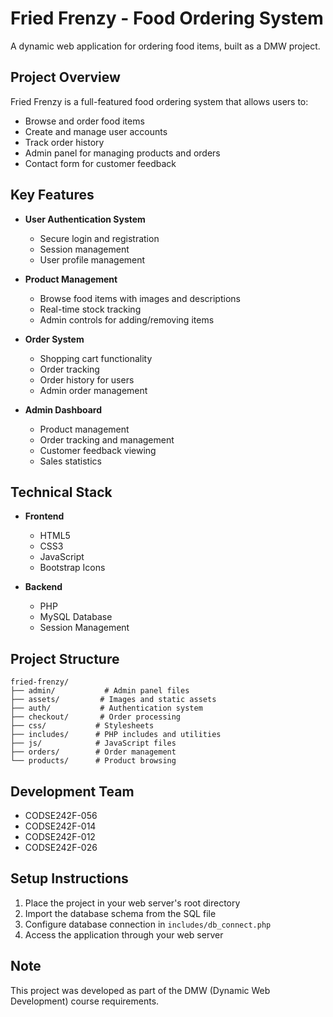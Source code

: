 # Fried Frenzy - Food Ordering System

A dynamic web application for ordering food items, built as a DMW project.

## Project Overview

Fried Frenzy is a full-featured food ordering system that allows users to:
- Browse and order food items
- Create and manage user accounts
- Track order history
- Admin panel for managing products and orders
- Contact form for customer feedback

## Key Features

- **User Authentication System**
  - Secure login and registration
  - Session management
  - User profile management

- **Product Management**
  - Browse food items with images and descriptions
  - Real-time stock tracking
  - Admin controls for adding/removing items

- **Order System**
  - Shopping cart functionality
  - Order tracking
  - Order history for users
  - Admin order management

- **Admin Dashboard**
  - Product management
  - Order tracking and management
  - Customer feedback viewing
  - Sales statistics

## Technical Stack

- **Frontend**
  - HTML5
  - CSS3
  - JavaScript
  - Bootstrap Icons

- **Backend**
  - PHP
  - MySQL Database
  - Session Management

## Project Structure

```
fried-frenzy/
├── admin/           # Admin panel files
├── assets/         # Images and static assets
├── auth/           # Authentication system
├── checkout/       # Order processing
├── css/           # Stylesheets
├── includes/      # PHP includes and utilities
├── js/            # JavaScript files
├── orders/        # Order management
└── products/      # Product browsing
```

## Development Team

- CODSE242F-056
- CODSE242F-014
- CODSE242F-012
- CODSE242F-026

## Setup Instructions

1. Place the project in your web server's root directory
2. Import the database schema from the SQL file
3. Configure database connection in `includes/db_connect.php`
4. Access the application through your web server

## Note

This project was developed as part of the DMW (Dynamic Web Development) course requirements. 
